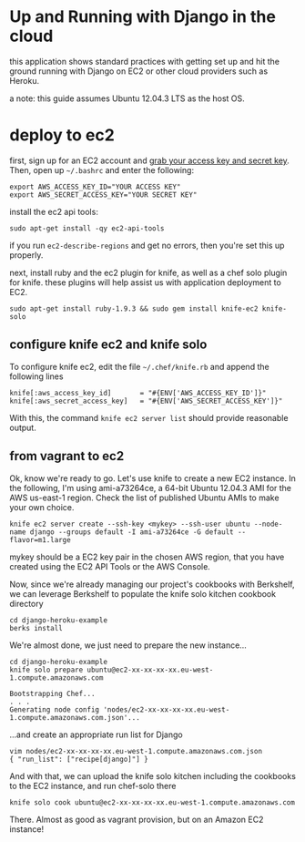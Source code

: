 Up and Running with Django in the cloud
=======================================

this application shows standard practices with getting set up
and hit the ground running with Django on EC2 or other cloud
providers such as Heroku.

a note: this guide assumes Ubuntu 12.04.3 LTS as the host OS.

# deploy to ec2

first, sign up for an EC2 account and [grab your access key and secret key](https://portal.aws.amazon.com/gp/aws/securityCredentials). Then, open up `~/.bashrc` and enter the following:

    export AWS_ACCESS_KEY_ID="YOUR ACCESS KEY"
    export AWS_SECRET_ACCESS_KEY="YOUR SECRET KEY"

install the ec2 api tools:

    sudo apt-get install -qy ec2-api-tools

if you run `ec2-describe-regions` and get no errors, then you're set this up properly.

next, install ruby and the ec2 plugin for knife, as well as a chef solo plugin for knife. these plugins will help assist us with application deployment to EC2.

    sudo apt-get install ruby-1.9.3 && sudo gem install knife-ec2 knife-solo

## configure knife ec2 and knife solo

To configure knife ec2, edit the file `~/.chef/knife.rb` and append the following lines

    knife[:aws_access_key_id]       = "#{ENV['AWS_ACCESS_KEY_ID']}"
    knife[:aws_secret_access_key]   = "#{ENV['AWS_SECRET_ACCESS_KEY']}"

With this, the command `knife ec2 server list` should provide reasonable output.

## from vagrant to ec2

Ok, know we're ready to go. Let's use knife to create a new EC2 instance. In the following, I'm using ami-a73264ce, a 64-bit Ubuntu 12.04.3 AMI for the AWS us-east-1 region. Check the list of published Ubuntu AMIs to make your own choice.

    knife ec2 server create --ssh-key <mykey> --ssh-user ubuntu --node-name django --groups default -I ami-a73264ce -G default --flavor=m1.large

mykey should be a EC2 key pair in the chosen AWS region, that you have created using the EC2 API Tools or the AWS Console.

Now, since we're already managing our project's cookbooks with Berkshelf, we can leverage Berkshelf to populate the knife solo kitchen cookbook directory

    cd django-heroku-example
    berks install

We're almost done, we just need to prepare the new instance…

    cd django-heroku-example
    knife solo prepare ubuntu@ec2-xx-xx-xx-xx.eu-west-1.compute.amazonaws.com

    Bootstrapping Chef...
    . . .  
    Generating node config 'nodes/ec2-xx-xx-xx-xx.eu-west-1.compute.amazonaws.com.json'...

…and create an appropriate run list for Django

    vim nodes/ec2-xx-xx-xx-xx.eu-west-1.compute.amazonaws.com.json
    { "run_list": ["recipe[django]"] }

And with that, we can upload the knife solo kitchen including the cookbooks to the EC2 instance, and run chef-solo there

    knife solo cook ubuntu@ec2-xx-xx-xx-xx.eu-west-1.compute.amazonaws.com

There. Almost as good as vagrant provision, but on an Amazon EC2 instance!
